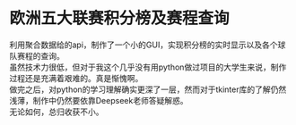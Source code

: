 # 欧洲五大联赛积分榜及赛程查询
利用聚合数据给的api，制作了一个小的GUI，实现积分榜的实时显示以及各个球队赛程的查询。  
虽然技术力很低，但对于我这个几乎没有用python做过项目的大学生来说，制作过程还是充满着艰难的。真是惭愧啊。  
做完之后，对python的学习理解确实更深了一层，然而对于tkinter库的了解仍然浅薄，制作中仍然要依靠Deepseek老师答疑解惑。  
无论如何，总归收获不小。